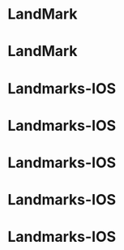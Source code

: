 # LandMark
# LandMark
# Landmarks-IOS
# Landmarks-IOS
# Landmarks-IOS
# Landmarks-IOS
# Landmarks-IOS
